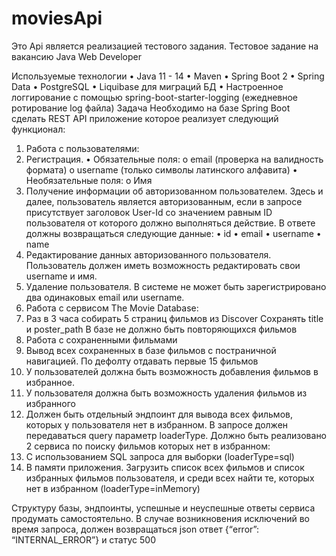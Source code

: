# moviesApi
Это Api является реализацией тестового задания.
Тестовое задание на вакансию 
Java Web Developer

Используемые технологии
•	Java 11 - 14
•	Maven
•	Spring Boot 2
•	Spring Data
•	PostgreSQL
•	Liquibase для миграций БД
•	Настроенное логгирование с помощью spring-boot-starter-logging 
(ежедневное ротирование log файла)
Задача
Необходимо на базе Spring Boot сделать REST API приложение которое реализует следующий функционал:
1.	Работа с пользователями:
1.	Регистрация.
•	Обязательные поля:
o	email (проверка на валидность формата)
o	username (только символы латинского алфавита)
•	Необязательные поля:
o	Имя
2.	Получение информации об авторизованном пользователем.
Здесь и далее, пользователь является авторизованным, если в запросе присутствует заголовок User-Id со значением равным ID пользователя от которого должно выполняться действие. 
В ответе должны возвращаться следующие данные:
•	id
•	email
•	username
•	name
3.	Редактирование данных авторизованного пользователя.
Пользователь должен иметь возможность редактировать свои username и имя.
4.	Удаление пользователя.
В системе не может быть зарегистрировано два одинаковых email или username.
2.	Работа с сервисом The Movie Database:
1.	Раз в 3 часа собирать 5 страниц фильмов из Discover
Сохранять title и poster_path
В базе не должно быть повторяющихся фильмов
3.	Работа с сохраненными фильмами
1.	Вывод всех сохраненных в базе фильмов с постраничной навигацией. По дефолту отдавать первые 15 фильмов
2.	У пользователей должна быть возможность добавления фильмов в избранное.
3.	У пользователя должна быть возможность удаления фильмов из избранного
4.	Должен быть отдельный эндпоинт для вывода всех фильмов, которых у пользователя нет в избранном. В запросе должен передаваться query параметр loaderType. Должно быть реализовано 2 сервиса по поиску фильмов которых нет в избранном:
1.	С использованием SQL запроса для выборки
(loaderType=sql)
2.	В памяти приложения. Загрузить список всех фильмов и список избранных фильмов пользователя, и среди всех найти те, которых нет в избранном
(loaderType=inMemory)

Структуру базы, эндпоинты, успешные и неуспешные ответы сервиса продумать самостоятельно.
В случае возникновения исключений во время запроса, должен возвращаться json ответ {“error”: “INTERNAL_ERROR”} и статус 500
